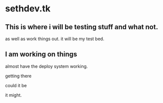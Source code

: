 # sethdev.tk
## This is where i will be testing stuff and what not.

as well as work things out. it will be my test bed.

## I am working on things

 almost have the deploy system working.
 
 getting there

 could it be
 
 it might.